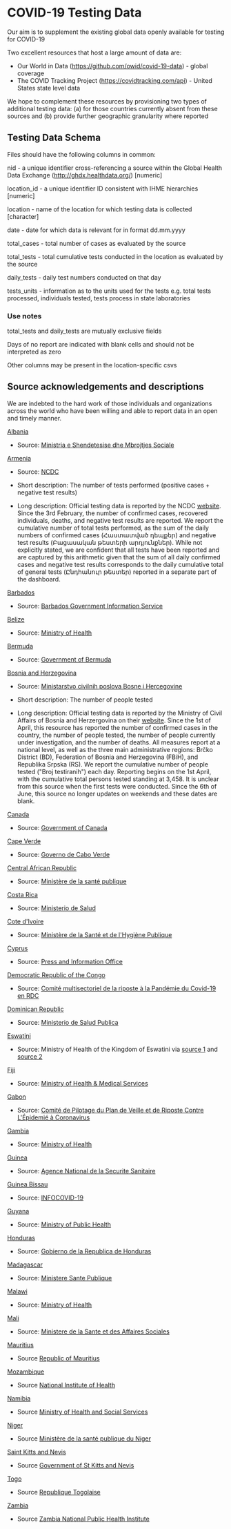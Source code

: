 # COVID-19 Testing Data

Our aim is to supplement the existing global data openly available for testing for COVID-19

Two excellent resources that host a large amount of data are:

 - Our World in Data (https://github.com/owid/covid-19-data) - global coverage
 - The COVID Tracking Project (https://covidtracking.com/api) - United States state level data

 We hope to complement these resources by provisioning two types of additional testing data: (a) for those countries currently absent from these sources and (b) provide further geographic granularity where reported

## Testing Data Schema
Files should have the following columns in common:

nid - a unique identifier cross-referencing a source within the Global Health Data Exchange (http://ghdx.healthdata.org/) [numeric]

location_id - a unique identifier ID consistent with IHME hierarchies [numeric]

location - name of the location for which testing data is collected [character]

date - date for which data is relevant for in format dd.mm.yyyy

total_cases - total number of cases as evaluated by the source

total_tests - total cumulative tests conducted in the location as evaluated by the source

daily_tests - daily test numbers conducted on that day

tests_units - information as to the units used for the tests e.g. total tests processed, individuals tested, tests process in state laboratories

### Use notes

total_tests and daily_tests are mutually exclusive fields

Days of no report are indicated with blank cells and should not be interpreted as zero

Other columns may be present in the location-specific csvs

## Source acknowledgements and descriptions

We are indebted to the hard work of those individuals and organizations across the world who have been willing and able to report data in an open and timely manner.

[Albania](data/albania_tests.csv)
* Source: [Ministria e Shendetesise dhe Mbrojtjes Sociale](https://new.shendetesia.gov.al/category/lajme/)

[Armenia](data/armenia_tests.csv)
* Source: [NCDC](https://ncdc.am/coronavirus/confirmed-cases-by-days/)

* Short description: The number of tests performed (positive cases + negative test results)

* Long description: Official testing data is reported by the NCDC [website](https://ncdc.am/coronavirus/confirmed-cases-by-days/). Since the 3rd February, the number of confirmed cases, recovered individuals, deaths, and negative test results are reported.
We report the cumulative number of total tests performed, as the sum of the daily numbers of confirmed cases (Հաստատված դեպքեր) and negative test results (Բացասական թեստերի արդյունքներ). While not explicitly stated, we are confident that all tests have been reported and are captured by this arithmetic given that the sum of all daily confirmed cases and negative test results corresponds to the daily cumulative total of general tests (Ընդհանուր թեստեր) reported in a separate part of the dashboard.

[Barbados](data/barbados_tests.csv)
* Source: [Barbados Government Information Service](https://gisbarbados.gov.bb/covid-19/)

[Belize](data/belize_tests.csv)
* Source: [Ministry of Health](https://www.facebook.com/pg/dhsbelize/posts/)

[Bermuda](data/bermuda_tests.csv)
* Source: [Government of Bermuda](https://www.gov.bm/news)

[Bosnia and Herzegovina](data/bosnia_and_herzegovina_tests.csv)
* Source: [Ministarstvo civilnih poslova Bosne i Hercegovine](http://mcp.gov.ba/publication/read/epidemioloska-slika-covid-19?lang=bs)

* Short description: The number of people tested

* Long description: Official testing data is reported by the Ministry of Civil Affairs of Bosnia and Herzergovina on their [website](http://mcp.gov.ba/publication/read/epidemioloska-slika-covid-19?lang=bs). Since the 1st of April, this resource has reported the number of confirmed cases in the country, the number of people tested, the number of people currently under investigation, and the number of deaths. All measures report at a national level, as well as the three main administrative regions: Brčko District (BD), Federation of Bosnia and Herzegovina (FBiH), and Republika Srpska (RS). 
We report the cumulative number of people tested ("Broj testiranih") each day.
Reporting begins on the 1st April, with the cumulative total persons tested standing at 3,458. It is unclear from this source when the first tests were conducted. Since the 6th of June, this source no longer updates on weekends and these dates are blank.

[Canada](data/canada_tests.csv)
* Source: [Government of Canada](https://www.canada.ca/en/public-health/services/diseases/2019-novel-coronavirus-infection.html)

[Cape Verde](data/cape_verde_tests.csv)
* Source: [Governo de Cabo Verde](https://covid19.cv/)

[Central African Republic](data/central_african_republic_tests.csv)
* Source: [Ministère de la santé publique](http://www.msp-centrafrique.net/index.php?query=covid&id=home)

[Costa Rica](data/costa_rica_tests.csv)
* Source: [Ministerio de Salud](http://geovision.uned.ac.cr/oges/#descargas)

[Cote d'Ivoire](data/cote_d'ivoire_tests.csv)
* Source: [Ministère de la Santé et de l'Hygiène Publique](https://www.facebook.com/Mshpci/)

[Cyprus](data/cyprus_tests.csv)
* Source: [Press and Information Office](https://www.pio.gov.cy/coronavirus/press.html)

[Democratic Republic of the Congo](data/democratic_republic_of_the_congo_tests.csv)
* Source: [Comité multisectoriel de la riposte à la Pandémie du Covid-19 en RDC](https://us3.campaign-archive.com/home/?u=b34a30571d429859fb249533d&id=1d019331c1)

[Dominican Republic](data/dominican_republic_tests.csv)
* Source: [Ministerio de Salud Publica](http://digepisalud.gob.do/documentos/?drawer=Vigilancia%20Epidemiologica*Alertas%20epidemiologicas*Coronavirus*Nacional*Boletin%20Especial%20COVID-19)

[Eswatini](data/eswatini_tests.csv) 
* Source: Ministry of Health of the Kingdom of Eswatini via [source 1](http://www.gov.sz/index.php/covid-19-corona-virus/covid-19-press-statements-2020) and [source 2](https://datastudio.google.com/embed/u/0/reporting/b847a713-0793-40ce-8196-e37d1cc9d720/page/2a0LB)

[Fiji](data/fiji_tests.csv)
* Source: [Ministry of Health & Medical Services](http://www.health.gov.fj/covid-19-updates/)

[Gabon](data/gabon_tests.csv) 
* Source: [Comité de Pilotage du Plan de Veille et de Riposte Contre L'Épidemié à Coronavirus](https://infocovid.ga/lactualite-covid-19/)

[Gambia](data/gambia_tests.csv)
* Source: [Ministry of Health](http://www.moh.gov.gm/covid-19-report/)

[Guinea](data/guinea_tests.csv) 
* Source: [Agence National de la Securite Sanitaire](https://anss-guinee.org/welcome)

[Guinea Bissau](data/guineabissau_tests.csv)
* Source: [INFOCOVID-19](https://covid19gb.com/noticias/)

[Guyana](data/guyana_tests.csv)
* Source: [Ministry of Public Health](https://health.gov.gy/)

[Honduras](data/honduras_tests.csv)
* Source: [Gobierno de la Republica de Honduras](http://www.salud.gob.hn/site/index.php/covid19)

[Madagascar](data/madagascar_tests.csv)
* Source: [Ministere Sante Publique](http://www.sante.gov.mg/ministere-sante-publique/category/coronavirus/)

[Malawi](data/malawi_tests.csv)
* Source: [Ministry of Health](https://covid19.health.gov.mw/)

[Mali](data/mali_tests.csv)
* Source: [Ministere de la Sante et des Affaires Sociales](http://www.sante.gov.ml/index.php/actualites/communiques)

[Mauritius](data/mauritius_tests.csv)
* Source [Republic of Mauritius](http://www.govmu.org/English/Pages/ViewAllCommuniquecovid19.aspx)

[Mozambique](data/mozambique_tests.csv)
* Source [National Institute of Health](https://covid19.ins.gov.mz/documentos/)

[Namibia](data/namibia_tests.csv)
* Source [Ministry of Health and Social Services](https://namibiacovid19.gov.na/app-statistics)

[Niger](data/niger_tests.csv)
* Source [Ministère de la santé publique du Niger](https://twitter.com/minsanteniger?lang=en)

[Saint Kitts and Nevis](data/saint_kitts_tests.csv)
* Source [Government of St Kitts and Nevis](https://www.covid19.gov.kn/daily-reports/)

[Togo](data/togo_tests.csv)
* Source [Republique Togolaise](https://covid19.gouv.tg/situation-au-togo/)

[Zambia](data/zambia_tests.csv)
* Source [Zambia National Public Health Institute](http://znphi.co.zm/news/situation-reports-new-coronavirus-covid-19-sitreps/)
